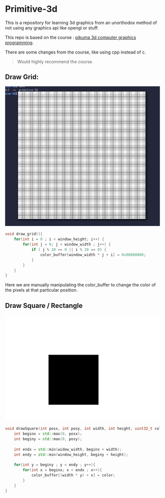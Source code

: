 # Primitive-3d

This is a repository for learning 3d graphics from an unorthodox method of not using any graphics api like opengl or stuff.

This repo is based on the course : [pikuma 3d computer graphics programming](https://pikuma.com/courses/learn-3d-computer-graphics-programming).

There are some changes from the course, like using cpp instead of c.

> Would highly recommend the course.


## Draw Grid:

![Draw Grid Function](images/draw_grid_primitive_3d.png)

```cpp
void draw_grid(){
    for(int i = 0 ; i < window_height; i++) {
        for(int j = 0; j < window_width ; j++) {
            if ( j % 10 == 0 || i % 10 == 0) {
                color_buffer[window_width * j + i] = 0x00000000;
            }
        }
    }
}
```

Here we are manually manipulating the color_buffer to change the color of the pixels at that particular position.


## Draw Square / Rectangle

![Black Square in White Background](images/black_square_white_background.png)

```cpp
void drawSquare(int posx, int posy, int width, int height, uint32_t color){
    int beginx = std::max(0, posx);
    int beginy = std::max(0, posy); 

    int endx = std::min(widow_width, beginx + width);
    int endy = std::min(window_height, beginy + height);

    for(int y = beginy ; y < endy ; y++){
        for(int x = beginx; x < endx ; x++){
            color_buffer[(width * y) + x] = color;
        }
    }
}
```
